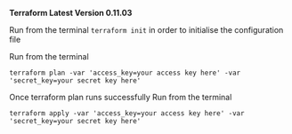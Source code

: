 
**Terraform Latest Version 0.11.03**

Run from the terminal `terraform init` in order to initialise the configuration file

Run from the terminal

`terraform plan -var 'access_key=your access key here' -var 'secret_key=your secret key here'`

Once terraform plan runs successfully 
Run from the terminal 

`terraform apply -var 'access_key=your access key here' -var 'secret_key=your secret key here'`
